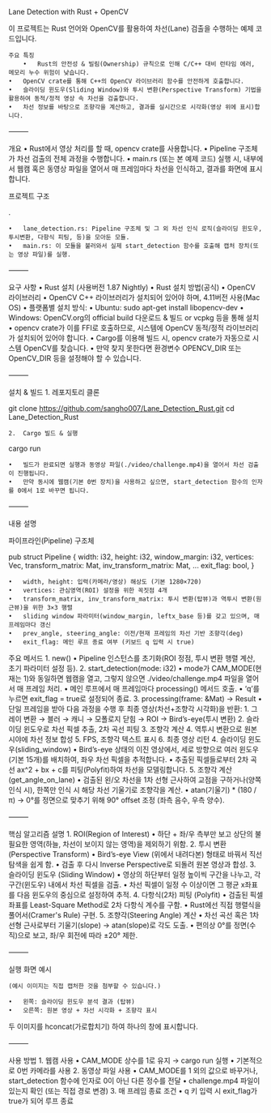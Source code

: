 Lane Detection with Rust + OpenCV

이 프로젝트는 Rust 언어와 OpenCV를 활용하여 차선(Lane) 검출을 수행하는 예제 코드입니다.

	주요 특징
		•	Rust의 안전성 & 빌림(Ownership) 규칙으로 인해 C/C++ 대비 런타임 에러, 메모리 누수 위험이 낮습니다.
	•	OpenCV crate를 통해 C++의 OpenCV 라이브러리 함수를 안전하게 호출합니다.
	•	슬라이딩 윈도우(Sliding Window)와 투시 변환(Perspective Transform) 기법을 활용하여 동적/정적 영상 속 차선을 검출합니다.
	•	차선 정보를 바탕으로 조향각을 계산하고, 결과를 실시간으로 시각화(영상 위에 표시)합니다.

⸻

개요
	•	Rust에서 영상 처리를 할 때, opencv crate를 사용합니다.
	•	Pipeline 구조체가 차선 검출의 전체 과정을 수행합니다.
	•	main.rs (또는 본 예제 코드) 실행 시, 내부에서 웹캠 혹은 동영상 파일을 열어서 매 프레임마다 차선을 인식하고, 결과를 화면에 표시합니다.

프로젝트 구조

.

	•	lane_detection.rs: Pipeline 구조체 및 그 외 차선 인식 로직(슬라이딩 윈도우, 투시변환, 다항식 피팅, 등)을 모아둔 모듈.
	•	main.rs: 이 모듈을 불러와서 실제 start_detection 함수를 호출해 캡처 장치(또는 영상 파일)를 실행.

⸻

요구 사항
	•	Rust 설치 (사용버전 1.87 Nightly)
	•	Rust 설치 방법(공식)
	•	OpenCV 라이브러리
	•	OpenCV C++ 라이브러리가 설치되어 있어야 하며, 4.11버전 사용(Mac OS)
	•	플랫폼별 설치 방식:
	•	Ubuntu: sudo apt-get install libopencv-dev
	•	Windows: OpenCV.org의 official build 다운로드 & 빌드 or vcpkg 등을 통해 설치
	•	opencv crate가 이를 FFI로 호출하므로, 시스템에 OpenCV 동적/정적 라이브러리가 설치되어 있어야 합니다.
	•	Cargo를 이용해 빌드 시, opencv crate가 자동으로 시스템 OpenCV를 찾습니다.
	•	만약 찾지 못한다면 환경변수 OPENCV_DIR 또는 OpenCV_DIR 등을 설정해야 할 수 있습니다.

⸻

설치 & 빌드
	1.	레포지토리 클론

git clone https://github.com/sangho007/Lane_Detection_Rust.git
cd Lane_Detection_Rust

	2.	Cargo 빌드 & 실행

cargo run

	•	빌드가 완료되면 실행과 동영상 파일(./video/challenge.mp4)을 열어서 차선 검출이 진행됩니다.
	•	만약 동시에 웹캠(기본 0번 장치)을 사용하고 싶으면, start_detection 함수의 인자를 0에서 1로 바꾸면 됩니다.

⸻

내용 설명

파이프라인(Pipeline) 구조체

pub struct Pipeline {
    width: i32,
    height: i32,
    window_margin: i32,
    vertices: Vec<Point>,
    transform_matrix: Mat,
    inv_transform_matrix: Mat,
    ...
    exit_flag: bool,
}

	•	width, height: 입력(카메라/영상) 해상도 (기본 1280×720)
	•	vertices: 관심영역(ROI) 설정을 위한 꼭짓점 4개
	•	transform_matrix, inv_transform_matrix: 투시 변환(탑뷰)과 역투시 변환(원근뷰)을 위한 3×3 행렬
	•	sliding window 파라미터(window_margin, leftx_base 등)를 갖고 있으며, 매 프레임마다 갱신
	•	prev_angle, steering_angle: 이전/현재 프레임의 차선 기반 조향각(deg)
	•	exit_flag: 메인 루프 종료 여부 (키보드 q 입력 시 true)

주요 메서드
	1.	new()
	•	Pipeline 인스턴스를 초기화(ROI 정점, 투시 변환 행렬 계산, 초기 파라미터 설정 등).
	2.	start_detection(mode: i32)
	•	mode가 CAM_MODE(현재는 1)와 동일하면 웹캠을 열고, 그렇지 않으면 ./video/challenge.mp4 파일을 열어서 매 프레임 처리.
	•	메인 루프에서 매 프레임마다 processing() 메서드 호출.
	•	‘q’를 누르면 exit_flag = true로 설정되어 종료.
	3.	processing(frame: &Mat) -> Result<Mat>
	•	단일 프레임을 받아 다음 과정을 수행 후 최종 영상(차선+조향각 시각화)을 반환:
	1.	그레이 변환 → 블러 → 캐니 → 모폴로지 닫힘 → ROI → Bird’s-eye(투시 변환)
	2.	슬라이딩 윈도우로 차선 픽셀 추출, 2차 곡선 피팅
	3.	조향각 계산
	4.	역투시 변환으로 원본 시야에 차선 정보 합성
	5.	FPS, 조향각 텍스트 표시
	6.	최종 영상 리턴
	4.	슬라이딩 윈도우(sliding_window)
	•	Bird’s-eye 상태의 이진 영상에서, 세로 방향으로 여러 윈도우(기본 15개)를 배치하여, 좌우 차선 픽셀을 추적합니다.
	•	추출된 픽셀들로부터 2차 곡선 ax^2 + bx + c를 피팅(Polyfit)하여 차선을 모델링합니다.
	5.	조향각 계산(get_angle_on_lane)
	•	검출된 왼/오 차선을 1차 선형 근사하여 교점을 구하거나(양쪽 인식 시), 한쪽만 인식 시 해당 차선 기울기로 조향각을 계산.
	•	atan(기울기) * (180 / π) → 0°를 정면으로 맞추기 위해 90° offset 조정 (좌측 음수, 우측 양수).

⸻

핵심 알고리즘 설명
	1.	ROI(Region of Interest)
	•	하단 + 좌/우 측부만 보고 상단의 불필요한 영역(하늘, 차선이 보이지 않는 영역)을 제외하기 위함.
	2.	투시 변환(Perspective Transform)
	•	Bird’s-eye View (위에서 내려다본) 형태로 바꿔서 직선 탐색을 쉽게 함.
	•	검출 후 다시 Inverse Perspective로 되돌려 원본 영상과 합성.
	3.	슬라이딩 윈도우 (Sliding Window)
	•	영상의 하단부터 일정 높이씩 구간을 나누고, 각 구간(윈도우) 내에서 차선 픽셀을 검출.
	•	차선 픽셀이 일정 수 이상이면 그 평균 x좌표를 다음 윈도우의 중심으로 설정하여 추적.
	4.	다항식(2차) 피팅 (Polyfit)
	•	검출된 픽셀 좌표를 Least-Square Method로 2차 다항식 계수를 구함.
	•	Rust에선 직접 행렬식을 풀어서(Cramer's Rule) 구현.
	5.	조향각(Steering Angle) 계산
	•	차선 곡선 혹은 1차 선형 근사로부터 기울기(slope) → atan(slope)로 각도 도출.
	•	편의상 0°를 정면(수직)으로 보고, 좌/우 회전에 따라 ±20° 제한.

⸻

실행 화면 예시

	(예시 이미지는 직접 캡처한 것을 첨부할 수 있습니다.)

	•	왼쪽: 슬라이딩 윈도우 분석 결과 (탑뷰)
	•	오른쪽: 원본 영상 + 차선 시각화 + 조향각 표시

두 이미지를 hconcat(가로합치기) 하여 하나의 창에 표시합니다.

⸻

사용 방법
	1.	웹캠 사용
	•	CAM_MODE 상수를 1로 유지 → cargo run 실행
	•	기본적으로 0번 카메라를 사용
	2.	동영상 파일 사용
	•	CAM_MODE를 1 외의 값으로 바꾸거나, start_detection 함수에 인자로 0이 아닌 다른 정수를 전달
	•	challenge.mp4 파일이 있는지 확인 (또는 직접 경로 변경)
	3.	매 프레임 종료 조건
	•	q 키 입력 시 exit_flag가 true가 되어 루프 종료

